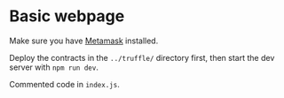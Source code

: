 # Basic webpage

Make sure you have [Metamask](https://metamask.io) installed.

Deploy the contracts in the `../truffle/` directory first, then start the dev server with `npm run dev`.

Commented code in `index.js`.
